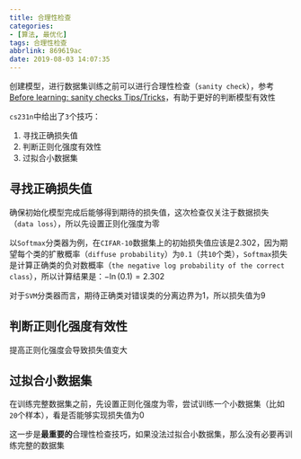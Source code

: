 ```yaml
---
title: 合理性检查
categories: 
- [算法, 最优化]
tags: 合理性检查
abbrlink: 869619ac
date: 2019-08-03 14:07:35
---
```


创建模型，进行数据集训练之前可以进行合理性检查（`sanity check`），参考[Before learning: sanity checks Tips/Tricks](http://cs231n.github.io/neural-networks-3/#sanitycheck)，有助于更好的判断模型有效性

`cs231n`中给出了`3`个技巧：

1. 寻找正确损失值
2. 判断正则化强度有效性
3. 过拟合小数据集

## 寻找正确损失值

确保初始化模型完成后能够得到期待的损失值，这次检查仅关注于数据损失（`data loss`），所以先设置正则化强度为零

以`Softmax`分类器为例，在`CIFAR-10`数据集上的初始损失值应该是$2.302$，因为期望每个类的扩散概率（`diffuse probability`）为`0.1`（共`10`个类），`Softmax`损失是计算正确类的负对数概率（`the negative log probability of the correct class`），所以计算结果是：$-\ln(0.1)=2.302$

对于`SVM`分类器而言，期待正确类对错误类的分离边界为$1$，所以损失值为$9$

## 判断正则化强度有效性

提高正则化强度会导致损失值变大

## 过拟合小数据集

在训练完整数据集之前，先设置正则化强度为零，尝试训练一个小数据集（比如`20`个样本），看是否能够实现损失值为$0$

这一步是**最重要的**合理性检查技巧，如果没法过拟合小数据集，那么没有必要再训练完整的数据集
